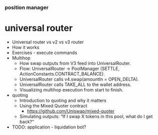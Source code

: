 ### position manager

# universal router

- Universal router vs v2 vs v3 router
- How it works
- Exercises - execute commands
- Multihop
  - How swap outputs from V3 feed into UniversalRouter.
  - Flow: UniversalRouter → PoolManager (SETTLE, ActionConstants.CONTRACT_BALANCE).
  - UniversalRouter calls v4.swap(amountIn = OPEN_DELTA).
  - UniversalRouter calls TAKE_ALL to the wallet address.
  - Visualizing multihop execution from start to finish.
- quoting
  - Introduction to quoting and why it matters
  - Using the Mixed Quoter contract
    - https://github.com/Uniswap/mixed-quoter
  - Simulating outputs: “If I swap X tokens in this pool, what do I get back?”
- TODO: application - liquidation bot?
